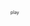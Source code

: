 <html>
	<body>
		<style>
			p {
				font-size: 7;
			}
		</style>
		<p>
			<a src="https://scratch.mit.edu/projects/590463967/" >play</a>
		</p>
	</body>
</body>
